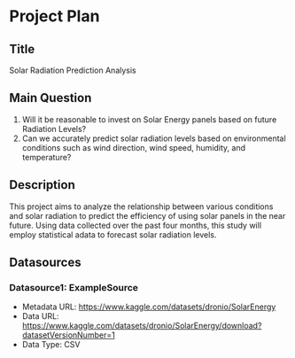 # Project Plan

## Title

Solar Radiation Prediction Analysis

## Main Question

1. Will it be reasonable to invest on Solar Energy panels based on future Radiation Levels?
2. Can we accurately predict solar radiation levels based on environmental conditions such as wind direction, wind speed, humidity, and temperature?
## Description

This project aims to analyze the relationship between various  conditions and solar radiation to predict the efficiency of using solar panels in the near future. Using data collected over the past four months, this study will employ statistical adata to forecast solar radiation levels. 

## Datasources

<!-- Describe each datasources you plan to use in a section. Use the prefic "DatasourceX" where X is the id of the datasource. -->

### Datasource1: ExampleSource
* Metadata URL: https://www.kaggle.com/datasets/dronio/SolarEnergy
* Data URL: https://www.kaggle.com/datasets/dronio/SolarEnergy/download?datasetVersionNumber=1
* Data Type: CSV


